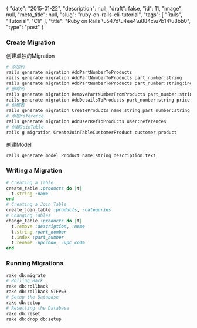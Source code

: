 {
    "date": "2015-01-22",
    "description": null,
    "draft": false,
    "id": 11,
    "image": null,
    "meta_title": null,
    "slug": "ruby-on-rails-cli-tutorial",
    "tags": [
        "Rails",
        "Tutorial",
        "Cli"
    ],
    "title": "Ruby on Rails \u547d\u4ee4\u884c\u7b14\u8bb0",
    "type": "post"
}


### Create Migration

创建单独的Migration

```bash
# 添加列
rails generate migration AddPartNumberToProducts
rails generate migration AddPartNumberToProducts part_number:string
rails generate migration AddPartNumberToProducts part_number:string:index
# 删除列
rails generate migration RemovePartNumberFromProducts part_number:string
rails generate migration AddDetailsToProducts part_number:string price:decimal
# 创建表
rails generate migration CreateProducts name:string part_number:string
# 添加reference
rails generate migration AddUserRefToProducts user:references
# 创建JoinTable
rails g migration CreateJoinTableCustomerProduct customer product
```

创建Model

```bash
rails generate model Product name:string description:text
```

### Writing a Migration

```ruby
# Creating a Table
create_table :products do |t|
  t.string :name
end
# Creating a Join Table
create_join_table :products, :categories
# Changing Tables
change_table :products do |t|
  t.remove :description, :name
  t.string :part_number
  t.index :part_number
  t.rename :upccode, :upc_code
end
```

### Running Migrations

```bash
rake db:migrate 
# Rolling Back
rake db:rollback
rake db:rollback STEP=3
# Setup the Database
rake db:setup
# Resetting the Database
rake db:reset 
rake db:drop db:setup
```
